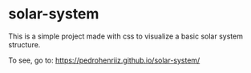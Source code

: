 ﻿# solar-system
This is a simple project made with css to visualize a basic solar system structure.

To see, go to: https://pedrohenriiz.github.io/solar-system/
